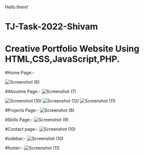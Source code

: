 Hello there!

# TJ-Task-2022-Shivam
# Creative Portfolio Website Using HTML,CSS,JavaScript,PHP.
#Home Page:-

![Screenshot (6)](https://user-images.githubusercontent.com/96912999/201513786-fa9d6d82-9b9a-4a3c-bf7b-0029685d1b64.png)

#Aboutme Page:-
![Screenshot (7)](https://user-images.githubusercontent.com/96912999/201513896-68b638a6-30ed-4ff0-9b0f-03e4367a763f.png)


![Screenshot (10)](https://user-images.githubusercontent.com/96912999/201513910-de8a9f97-2519-465f-98dd-b9b31d3c9f53.png)
![Screenshot (12)](https://user-images.githubusercontent.com/96912999/201513913-28e46438-76bf-40d6-8ca6-15cae90d851b.png)
![Screenshot (11)](https://user-images.githubusercontent.com/96912999/201513916-6285cfbd-871d-4aa0-867a-1ae28ae98b64.png)


#Projects Page:-
![Screenshot (8)](https://user-images.githubusercontent.com/96912999/201513901-b72de2b5-6a61-41b8-88c8-d204bafaa4cf.png)

#Skills Page:-
![Screenshot (9)](https://user-images.githubusercontent.com/96912999/201513907-09eec007-aed1-4792-a6fd-e258f60ce3f7.png)

#Contact page:-
![Screenshot (10)](https://user-images.githubusercontent.com/96912999/201513910-de8a9f97-2519-465f-98dd-b9b31d3c9f53.png)

#sidebar:-
![Screenshot (10)](https://user-images.githubusercontent.com/96912999/201513910-de8a9f97-2519-465f-98dd-b9b31d3c9f53.png)

#footer:-
![Screenshot (11)](https://user-images.githubusercontent.com/96912999/201513916-6285cfbd-871d-4aa0-867a-1ae28ae98b64.png)




